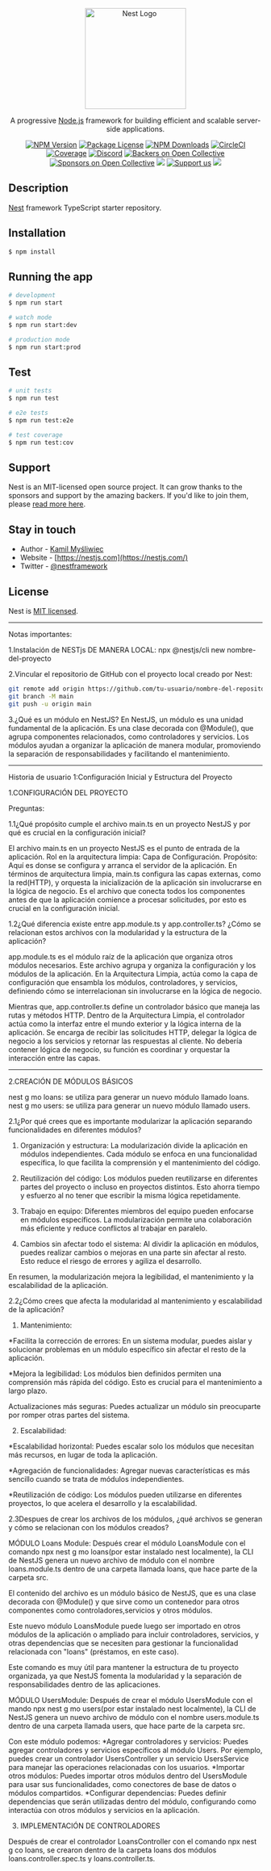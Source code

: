 <p align="center">
  <a href="http://nestjs.com/" target="blank"><img src="https://nestjs.com/img/logo-small.svg" width="200" alt="Nest Logo" /></a>
</p>

[circleci-image]: https://img.shields.io/circleci/build/github/nestjs/nest/master?token=abc123def456
[circleci-url]: https://circleci.com/gh/nestjs/nest

  <p align="center">A progressive <a href="http://nodejs.org" target="_blank">Node.js</a> framework for building efficient and scalable server-side applications.</p>
    <p align="center">
<a href="https://www.npmjs.com/~nestjscore" target="_blank"><img src="https://img.shields.io/npm/v/@nestjs/core.svg" alt="NPM Version" /></a>
<a href="https://www.npmjs.com/~nestjscore" target="_blank"><img src="https://img.shields.io/npm/l/@nestjs/core.svg" alt="Package License" /></a>
<a href="https://www.npmjs.com/~nestjscore" target="_blank"><img src="https://img.shields.io/npm/dm/@nestjs/common.svg" alt="NPM Downloads" /></a>
<a href="https://circleci.com/gh/nestjs/nest" target="_blank"><img src="https://img.shields.io/circleci/build/github/nestjs/nest/master" alt="CircleCI" /></a>
<a href="https://coveralls.io/github/nestjs/nest?branch=master" target="_blank"><img src="https://coveralls.io/repos/github/nestjs/nest/badge.svg?branch=master#9" alt="Coverage" /></a>
<a href="https://discord.gg/G7Qnnhy" target="_blank"><img src="https://img.shields.io/badge/discord-online-brightgreen.svg" alt="Discord"/></a>
<a href="https://opencollective.com/nest#backer" target="_blank"><img src="https://opencollective.com/nest/backers/badge.svg" alt="Backers on Open Collective" /></a>
<a href="https://opencollective.com/nest#sponsor" target="_blank"><img src="https://opencollective.com/nest/sponsors/badge.svg" alt="Sponsors on Open Collective" /></a>
  <a href="https://paypal.me/kamilmysliwiec" target="_blank"><img src="https://img.shields.io/badge/Donate-PayPal-ff3f59.svg"/></a>
    <a href="https://opencollective.com/nest#sponsor"  target="_blank"><img src="https://img.shields.io/badge/Support%20us-Open%20Collective-41B883.svg" alt="Support us"></a>
  <a href="https://twitter.com/nestframework" target="_blank"><img src="https://img.shields.io/twitter/follow/nestframework.svg?style=social&label=Follow"></a>
</p>
  <!--[![Backers on Open Collective](https://opencollective.com/nest/backers/badge.svg)](https://opencollective.com/nest#backer)
  [![Sponsors on Open Collective](https://opencollective.com/nest/sponsors/badge.svg)](https://opencollective.com/nest#sponsor)-->

## Description

[Nest](https://github.com/nestjs/nest) framework TypeScript starter repository.

## Installation

```bash
$ npm install
```

## Running the app

```bash
# development
$ npm run start

# watch mode
$ npm run start:dev

# production mode
$ npm run start:prod
```

## Test

```bash
# unit tests
$ npm run test

# e2e tests
$ npm run test:e2e

# test coverage
$ npm run test:cov
```

## Support

Nest is an MIT-licensed open source project. It can grow thanks to the sponsors and support by the amazing backers. If you'd like to join them, please [read more here](https://docs.nestjs.com/support).

## Stay in touch

- Author - [Kamil Myśliwiec](https://kamilmysliwiec.com)
- Website - [https://nestjs.com](https://nestjs.com/)
- Twitter - [@nestframework](https://twitter.com/nestframework)

## License

Nest is [MIT licensed](LICENSE).

-----------

Notas importantes:

1.Instalación de NESTjs DE MANERA LOCAL:
npx @nestjs/cli new nombre-del-proyecto

2.Vincular el repositorio de GitHub con el proyecto local creado por Nest: 
```bash
git remote add origin https://github.com/tu-usuario/nombre-del-repositorio.git
git branch -M main
git push -u origin main
```

3.¿Qué es un módulo en NestJS?
En NestJS, un módulo es una unidad fundamental de la aplicación. Es una clase decorada con @Module(), que agrupa componentes relacionados, como controladores y servicios. Los módulos ayudan a organizar la aplicación de manera modular, promoviendo la separación de responsabilidades y facilitando el mantenimiento.

-----------
Historia de usuario 1:Configuración Inicial y Estructura del Proyecto

1.CONFIGURACIÓN DEL PROYECTO

Preguntas:

1.1¿Qué propósito cumple el archivo main.ts en un proyecto NestJS y por qué es crucial en la configuración inicial?

El archivo main.ts en un proyecto NestJS es el punto de entrada de la aplicación.
Rol en la arquitectura limpia: Capa de Configuración.
Propósito: Aquí es donse se configura y arranca el servidor de la aplicación. En términos de arquitectura limpia,
main.ts configura las capas externas, como la red(HTTP), y orquesta la inicialización de la aplicación sin involucrarse en la lógica de negocio. Es el archivo que conecta todos los componentes antes de que la aplicación comience a procesar solicitudes, por esto es crucial en la configuración inicial.

1.2¿Qué diferencia existe entre app.module.ts y app.controller.ts? ¿Cómo se relacionan estos archivos con la modularidad y la estructura de la aplicación?

app.module.ts es el módulo raíz de la aplicación que organiza otros módulos necesarios.
Este archivo agrupa y organiza la configuración y los módulos de la aplicación. En la Arquitectura Limpia, actúa como la capa de configuración que ensambla los módulos, controladores, y servicios, definiendo cómo se interrelacionan sin involucrarse en la lógica de negocio.

Mientras que, app.controller.ts define un controlador básico que maneja las rutas y métodos HTTP.
Dentro de la Arquitectura Limpia, el controlador actúa como la interfaz entre el mundo exterior y la lógica
interna de la aplicación. Se encarga de recibir las solicitudes HTTP, delegar la lógica de negocio a los
servicios y retornar las respuestas al cliente. No debería contener lógica de negocio, su función es coordinar y orquestar la interacción entre las capas.

-----------

2.CREACIÓN DE MÓDULOS BÁSICOS

nest g mo loans: se utiliza para generar un nuevo módulo llamado loans.
nest g mo users: se utiliza para generar un nuevo módulo llamado users.

2.1¿Por qué crees que es importante modularizar la aplicación separando funcionalidades en diferentes módulos?

1. Organización y estructura: La modularización divide la aplicación en módulos independientes. Cada módulo se enfoca en una funcionalidad específica, lo que facilita la comprensión y el mantenimiento del código.

2. Reutilización del código: Los módulos pueden reutilizarse en diferentes partes del proyecto o incluso en proyectos distintos. Esto ahorra tiempo y esfuerzo al no tener que escribir la misma lógica repetidamente.

3. Trabajo en equipo: Diferentes miembros del equipo pueden enfocarse en módulos específicos. La modularización permite una colaboración más eficiente y reduce conflictos al trabajar en paralelo.

4. Cambios sin afectar todo el sistema: Al dividir la aplicación en módulos, puedes realizar cambios o mejoras en una parte sin afectar al resto. Esto reduce el riesgo de errores y agiliza el desarrollo.

En resumen, la modularización mejora la legibilidad, el mantenimiento y la escalabilidad de la aplicación. 

2.2¿Cómo crees que afecta la modularidad al mantenimiento y escalabilidad de la aplicación?

1. Mantenimiento:

*Facilita la corrección de errores: En un sistema modular, puedes aislar y solucionar problemas en un módulo específico sin afectar el resto de la aplicación.

*Mejora la legibilidad: Los módulos bien definidos permiten una comprensión más rápida del código. Esto es crucial para el mantenimiento a largo plazo.

Actualizaciones más seguras: Puedes actualizar un módulo sin preocuparte por romper otras partes del sistema.

2. Escalabilidad:

*Escalabilidad horizontal: Puedes escalar solo los módulos que necesitan más recursos, en lugar de toda la aplicación.

*Agregación de funcionalidades: Agregar nuevas características es más sencillo cuando se trata de módulos independientes.

*Reutilización de código: Los módulos pueden utilizarse en diferentes proyectos, lo que acelera el desarrollo y la escalabilidad.

2.3Despues de crear los archivos de los módulos, ¿qué archivos se generan y cómo se relacionan con los módulos creados?

MÓDULO Loans Module:
Después crear el módulo LoansModule con el comando npx nest g mo loans(por estar instalado nest localmente), la
CLI de NestJS genera un nuevo archivo de módulo con el nombre loans.module.ts dentro de una carpeta llamada loans, que hace parte de la carpeta src. 

El contenido del archivo es un módulo básico de NestJS, que es una clase decorada con @Module() y que sirve como un contenedor para otros componentes como controladores,servicios y otros módulos. 

Este nuevo módulo LoansModule puede luego ser importado en otros módulos de la aplicación o ampliado para incluir controladores, servicios, y otras dependencias que se necesiten para gestionar la funcionalidad relacionada con "loans" (préstamos, en este caso).

Este comando es muy útil para mantener la estructura de tu proyecto organizada, ya que NestJS fomenta la modularidad y la separación de responsabilidades dentro de las aplicaciones.

MÓDULO UsersModule:
Después de crear el módulo UsersModule con el mando npx nest g mo users(por estar instalado nest localmente), la CLI de NestJS genera un nuevo archivo de módulo con el nombre users.module.ts dentro de una carpeta llamada users, que hace parte de la carpeta src.

Con este módulo podemos:
*Agregar controladores y servicios: Puedes agregar controladores y servicios específicos al módulo Users. Por ejemplo, puedes crear un controlador UsersController y un servicio UsersService para manejar las operaciones relacionadas con los usuarios.
*Importar otros módulos: Puedes importar otros módulos dentro del UsersModule para usar sus funcionalidades, como conectores de base de datos o módulos compartidos.
*Configurar dependencias: Puedes definir dependencias que serán utilizadas dentro del módulo, configurando como interactúa con otros módulos y servicios en la aplicación. 

3. IMPLEMENTACIÓN DE CONTROLADORES

Después de crear el controlador LoansController con el comando npx nest g co loans, se crearon dentro de la carpeta loans dos módulos loans.controller.spec.ts y loans.controller.ts.